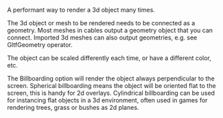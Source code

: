 A performant way to render a 3d object many times.

The 3d object or mesh to be rendered needs to be connected as a geometry. Most meshes in cables output a geometry object that you can connect. Imported 3d meshes can also output geometries, e.g. see GltfGeometry operator.

The object can be scaled differently each time, or have a different color, etc.

The Billboarding option will render the object always perpendicular to the screen.
Spherical billboarding means the object will be oriented flat to the screen, this is handy for 2d overlays.
Cylindrical billboarding can be used for instancing flat objects in a 3d environment, often used in games for rendering trees, grass or bushes as 2d planes.
